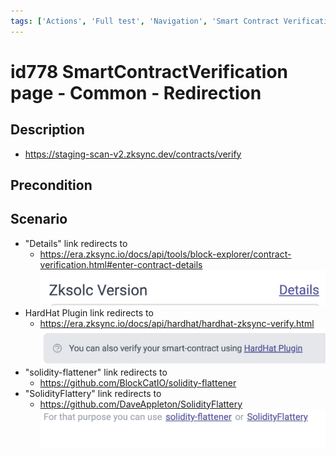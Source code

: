```yaml
---
tags: ['Actions', 'Full test', 'Navigation', 'Smart Contract Verification page', 'Smoke test', 'Active']
---
```


# id778 SmartContractVerification page - Common - Redirection

## Description
  - https://staging-scan-v2.zksync.dev/contracts/verify

## Precondition


## Scenario
- "Details" link redirects to
    - https://era.zksync.io/docs/api/tools/block-explorer/contract-verification.html#enter-contract-details
      ![Screenshot](../../../../static/img/Common/SmartContractVerification/id778_1.png)
- HardHat Plugin link redirects to
    - https://era.zksync.io/docs/api/hardhat/hardhat-zksync-verify.html
      ![Screenshot](../../../../static/img/Common/SmartContractVerification/id778_2.png)
- "solidity-flattener" link redirects to
    - https://github.com/BlockCatIO/solidity-flattener
- "SolidityFlattery" link redirects to
    - https://github.com/DaveAppleton/SolidityFlattery
      ![Screenshot](../../../../static/img/Common/SmartContractVerification/id778_3.png)